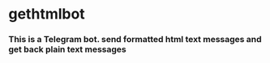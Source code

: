 # gethtmlbot

### This is a Telegram bot. send formatted html text messages and get back plain text messages